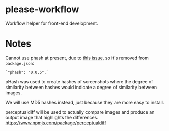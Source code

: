 # please-workflow

Workflow helper for front-end development.

# Notes

Cannot use phash at present, due to [this issue](https://github.com/aaronm67/node-phash/issues/17),
so it's removed from `package.json`:

    `"phash": "0.0.5",`

pHash was used to create hashes of screenshots where the degree of similarity between hashes would indicate a degree of similarity between images.

We will use MD5 hashes instead, just because they are more easy to install.

perceptualdiff will be used to actually compare images and produce an output image that highlights the differences.
https://www.npmjs.com/package/perceptualdiff
